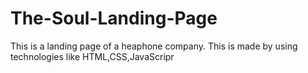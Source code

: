 # The-Soul-Landing-Page
This is a landing page of a heaphone company. This is made by using technologies like HTML,CSS,JavaScripr
